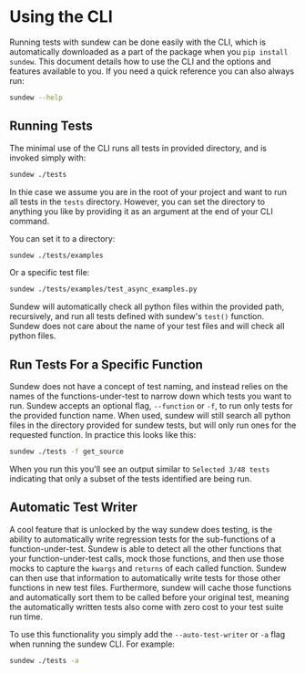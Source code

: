 # Using the CLI

Running tests with sundew can be done easily with the CLI, which is automatically downloaded as a part of the package when you `pip install sundew`. This document details how to use the CLI and the options and features available to you. If you need a quick reference you can also always run:

```bash
sundew --help
```

## Running Tests
The minimal use of the CLI runs all tests in provided directory, and is invoked simply with:

```bash
sundew ./tests
```

In thie case we assume you are in the root of your project and want to run all tests in the `tests` directory. However, you can set the directory to anything you like by providing it as an argument at the end of your CLI command. 

You can set it to a directory:
```bash
sundew ./tests/examples
```

Or a specific test file:
```bash
sundew ./tests/examples/test_async_examples.py
```

Sundew will automatically check all python files within the provided path, recursively, and run all tests defined with sundew's `test()` function. Sundew does not care about the name of your test files and will check all python files.

## Run Tests For a Specific Function

Sundew does not have a concept of test naming, and instead relies on the names of the functions-under-test to narrow down which tests you want to run. Sundew accepts an optional flag, `--function` or `-f`, to run only tests for the provided function name. When used, sundew will still search all python files in the directory provided for sundew tests, but will only run ones for the requested function. In practice this looks like this:

```bash
sundew ./tests -f get_source
```

When you run this you'll see an output similar to `Selected 3/48 tests` indicating that only a subset of the tests identified are being run.

## Automatic Test Writer

A cool feature that is unlocked by the way sundew does testing, is the ability to automatically write regression tests for the sub-functions of a function-under-test. Sundew is able to detect all the other functions that your function-under-test calls, mock those functions, and then use those mocks to capture the `kwargs` and `returns` of each called function. Sundew can then use that information to automatically write tests for those other functions in new test files. Furthermore, sundew will cache those functions and automatically sort them to be called before your original test, meaning the automatically written tests also come with zero cost to your test suite run time. 

To use this functionality you simply add the `--auto-test-writer` or `-a` flag when running the sundew CLI. For example:

```bash
sundew ./tests -a
```